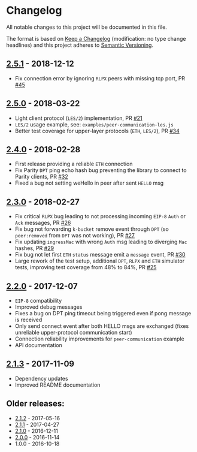 # Changelog
All notable changes to this project will be documented in this file.

The format is based on [Keep a Changelog](http://keepachangelog.com/en/1.0.0/) 
(modification: no type change headlines) and this project adheres to 
[Semantic Versioning](http://semver.org/spec/v2.0.0.html).


## [2.5.1] - 2018-12-12
- Fix connection error by ignoring ``RLPX`` peers with missing tcp port, PR [#45](https://github.com/ethereumjs/ethereumjs-devp2p/pull/45)

[2.5.1]: https://github.com/ethereumjs/ethereumjs-devp2p/compare/v2.5.0...v2.5.1

## [2.5.0] - 2018-03-22
- Light client protocol (``LES/2``) implementation, PR [#21](https://github.com/ethereumjs/ethereumjs-devp2p/pull/21)
- ``LES/2`` usage example, see: ``examples/peer-communication-les.js`` 
- Better test coverage for upper-layer protocols (``ETH``, ``LES/2``), PR [#34](https://github.com/ethereumjs/ethereumjs-devp2p/pull/34)

[2.5.0]: https://github.com/ethereumjs/ethereumjs-devp2p/compare/v2.4.0...v2.5.0

## [2.4.0] - 2018-02-28
- First release providing a reliable ``ETH`` connection
- Fix Parity ``DPT`` ping echo hash bug preventing the library to connect
  to Parity clients, PR [#32](https://github.com/ethereumjs/ethereumjs-devp2p/pull/32)
- Fixed a bug not setting weHello in peer after sent ``HELLO`` msg

[2.4.0]: https://github.com/ethereumjs/ethereumjs-devp2p/compare/v2.3.0...v2.4.0

## [2.3.0] - 2018-02-27
- Fix critical ``RLPX`` bug leading to not processing incoming ``EIP-8`` ``Auth`` or ``Ack`` messages, PR [#26](https://github.com/ethereumjs/ethereumjs-devp2p/pull/26)
- Fix bug not forwarding ``k-bucket`` remove event through ``DPT`` (so ``peer:removed`` from
  ``DPT`` was not working), PR [#27](https://github.com/ethereumjs/ethereumjs-devp2p/pull/27)
- Fix updating ``ingressMac`` with wrong ``Auth`` msg leading to diverging ``Mac`` hashes, PR [#29](https://github.com/ethereumjs/ethereumjs-devp2p/pull/29)
- Fix bug not let first ``ETH`` ``status`` message emit a ``message`` event, PR [#30](https://github.com/ethereumjs/ethereumjs-devp2p/pull/30)
- Large rework of the test setup, additional ``DPT``, ``RLPX`` and ``ETH`` simulator tests,
  improving test coverage from 48% to 84%, PR [#25](https://github.com/ethereumjs/ethereumjs-devp2p/pull/25)

[2.3.0]: https://github.com/ethereumjs/ethereumjs-devp2p/compare/v2.2.0...v2.3.0

## [2.2.0] - 2017-12-07
- ``EIP-8`` compatibility
- Improved debug messages
- Fixes a bug on DPT ping timeout being triggered even if pong message is received
- Only send connect event after both HELLO msgs are exchanged (fixes unreliable upper-protocol communication start)
- Connection reliability improvements for ``peer-communication`` example
- API documentation

[2.2.0]: https://github.com/ethereumjs/ethereumjs-devp2p/compare/v2.1.3...v2.2.0

## [2.1.3] - 2017-11-09
- Dependency updates
- Improved README documentation

[2.1.3]: https://github.com/ethereumjs/ethereumjs-devp2p/compare/v2.1.2...v2.1.3

## Older releases:

- [2.1.2](https://github.com/ethereumjs/ethereumjs-devp2p/compare/v2.1.1...v2.1.2) - 2017-05-16
- [2.1.1](https://github.com/ethereumjs/ethereumjs-devp2p/compare/v2.1.0...v2.1.1) - 2017-04-27
- [2.1.0](https://github.com/ethereumjs/ethereumjs-devp2p/compare/v2.0.0...v2.1.0) - 2016-12-11
- [2.0.0](https://github.com/ethereumjs/ethereumjs-devp2p/compare/v1.0.0...v2.0.0) - 2016-11-14
- 1.0.0 - 2016-10-18




